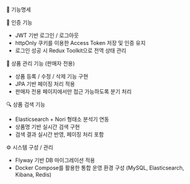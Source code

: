 📄 기능명세

🔐 인증 기능

- JWT 기반 로그인 / 로그아웃
- httpOnly 쿠키를 이용한 Access Token 저장 및 인증 유지
- 로그인 성공 시 Redux Toolkit으로 전역 상태 관리

🛒 상품 관리 기능 (판매자 전용)

- 상품 등록 / 수정 / 삭제 기능 구현
- JPA 기반 페이징 처리 적용
- 판매자 전용 페이지에서만 접근 가능하도록 분기 처리

🔍 상품 검색 기능

- Elasticsearch + Nori 형태소 분석기 연동
- 상품명 기반 실시간 검색 구현
- 검색 결과 실시간 반영, 페이징 처리 포함

⚙ 시스템 구성 / 관리

- Flyway 기반 DB 마이그레이션 적용
- Docker Compose를 활용한 통합 운영 환경 구성 (MySQL, Elasticsearch, Kibana, Redis)